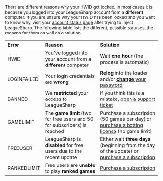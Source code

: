 There are different reasons why your HWID got locked. 
In most cases it is because you logged into your LeagueSharp account from a **different** computer. 
If you are unsure why your HWID has been locked and you want to know why, visit your [account status page](https://www.joduska.me/forum/index.php?app=core&module=usercp&tab=leaguesharp) after trying to inject LeagueSharp.
The following table lists the different, possible statuses, the reasons for them as well as a solution.

|Error|Reason|Solution
|:-|:-|:-
|HWID|You've logged into your account from a **different** computer|Wait **one hour** (the process is automatic)
|LOGINFAILED|Your login credentials are **wrong**|**Relog** into the loader and/or [**change** your password](https://www.joduska.me/forum/index.php?app=infotickets&page=article&id=12#/article)
|BANNED|We **restricted** your access to LeagueSharp|If you think this is a mistake, [open a support ticket](https://www.joduska.me/forum/index.php?app=tickets&module=tickets&section=post&do=new_ticket)
|GAMELIMIT|The **game limit** (two for free users and 50 for subscribers) is reached|[Purchase a subscription](https://www.joduska.me/forum/index.php?app=infotickets&page=article&id=3#/article) (50 games per day) or [purchase a botting license](https://www.joduska.me/forum/index.php?app=infotickets&page=article&id=7#/article) (no game limit)
|FREEUSER|LeagueSharp is **disabled** for free users due to the recent update|Either wait **three days** (beginning from the day of the update) or [purchase a subscription](https://www.joduska.me/forum/index.php?app=infotickets&page=article&id=3#/article)
|RANKEDLIMIT|Free users are **unable** to play **ranked games**|[Purchase a subscription](https://www.joduska.me/forum/index.php?app=infotickets&page=article&id=3#/article)
